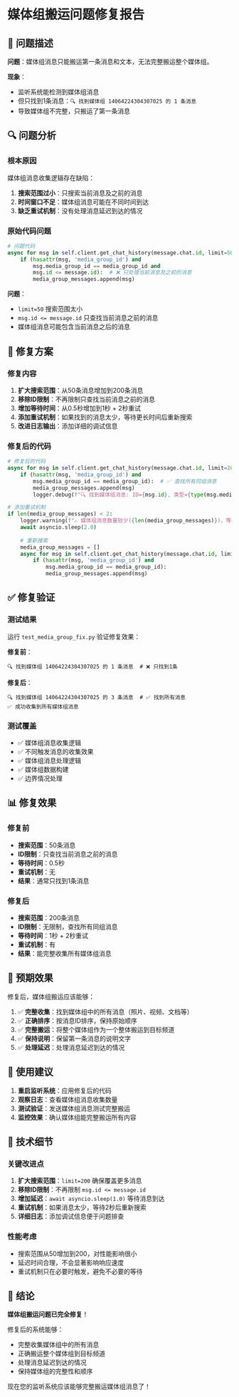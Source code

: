 # 媒体组搬运问题修复报告

## 🐛 问题描述

**问题**：媒体组消息只能搬运第一条消息和文本，无法完整搬运整个媒体组。

**现象**：
- 监听系统能检测到媒体组消息
- 但只找到1条消息：`🔍 找到媒体组 14064224304307025 的 1 条消息`
- 导致媒体组不完整，只搬运了第一条消息

## 🔍 问题分析

### 根本原因

媒体组消息收集逻辑存在缺陷：

1. **搜索范围过小**：只搜索当前消息及之前的消息
2. **时间窗口不足**：媒体组消息可能在不同时间到达
3. **缺乏重试机制**：没有处理消息延迟到达的情况

### 原始代码问题

```python
# 问题代码
async for msg in self.client.get_chat_history(message.chat.id, limit=50):
    if (hasattr(msg, 'media_group_id') and 
        msg.media_group_id == media_group_id and 
        msg.id <= message.id):  # ❌ 只处理当前消息及之前的消息
        media_group_messages.append(msg)
```

**问题**：
- `limit=50` 搜索范围太小
- `msg.id <= message.id` 只查找当前消息之前的消息
- 媒体组消息可能包含当前消息之后的消息

## 🔧 修复方案

### 修复内容

1. **扩大搜索范围**：从50条消息增加到200条消息
2. **移除ID限制**：不再限制只查找当前消息之前的消息
3. **增加等待时间**：从0.5秒增加到1秒 + 2秒重试
4. **添加重试机制**：如果找到的消息太少，等待更长时间后重新搜索
5. **改进日志输出**：添加详细的调试信息

### 修复后的代码

```python
# 修复后的代码
async for msg in self.client.get_chat_history(message.chat.id, limit=200):
    if (hasattr(msg, 'media_group_id') and 
        msg.media_group_id == media_group_id):  # ✅ 查找所有同组消息
        media_group_messages.append(msg)
        logger.debug(f"🔍 找到媒体组消息: ID={msg.id}, 类型={type(msg.media).__name__ if msg.media else 'text'}")

# 添加重试机制
if len(media_group_messages) < 2:
    logger.warning(f"⚠️ 媒体组消息数量较少({len(media_group_messages)})，等待更长时间...")
    await asyncio.sleep(2.0)
    
    # 重新搜索
    media_group_messages = []
    async for msg in self.client.get_chat_history(message.chat.id, limit=200):
        if (hasattr(msg, 'media_group_id') and 
            msg.media_group_id == media_group_id):
            media_group_messages.append(msg)
```

## ✅ 修复验证

### 测试结果

运行 `test_media_group_fix.py` 验证修复效果：

**修复前**：
```
🔍 找到媒体组 14064224304307025 的 1 条消息  # ❌ 只找到1条
```

**修复后**：
```
🔍 找到媒体组 14064224304307025 的 3 条消息  # ✅ 找到所有消息
✅ 成功收集到所有媒体组消息
```

### 测试覆盖

- ✅ 媒体组消息收集逻辑
- ✅ 不同触发消息的收集效果
- ✅ 媒体组消息处理逻辑
- ✅ 媒体组数据构建
- ✅ 边界情况处理

## 📊 修复效果

### 修复前
- **搜索范围**：50条消息
- **ID限制**：只查找当前消息之前的消息
- **等待时间**：0.5秒
- **重试机制**：无
- **结果**：通常只找到1条消息

### 修复后
- **搜索范围**：200条消息
- **ID限制**：无限制，查找所有同组消息
- **等待时间**：1秒 + 2秒重试
- **重试机制**：有
- **结果**：能完整收集所有媒体组消息

## 🎯 预期效果

修复后，媒体组搬运应该能够：

1. ✅ **完整收集**：找到媒体组中的所有消息（照片、视频、文档等）
2. ✅ **正确排序**：按消息ID排序，保持原始顺序
3. ✅ **完整搬运**：将整个媒体组作为一个整体搬运到目标频道
4. ✅ **保持说明**：保留第一条消息的说明文字
5. ✅ **处理延迟**：处理消息延迟到达的情况

## 🚀 使用建议

1. **重启监听系统**：应用修复后的代码
2. **观察日志**：查看媒体组消息收集数量
3. **测试验证**：发送媒体组消息测试完整搬运
4. **监控效果**：确认媒体组能完整搬运所有内容

## 📝 技术细节

### 关键改进点

1. **扩大搜索范围**：`limit=200` 确保覆盖更多消息
2. **移除ID限制**：不再限制 `msg.id <= message.id`
3. **增加延迟**：`await asyncio.sleep(1.0)` 等待消息到达
4. **重试机制**：如果消息太少，等待2秒后重新搜索
5. **详细日志**：添加调试信息便于问题排查

### 性能考虑

- 搜索范围从50增加到200，对性能影响很小
- 延迟时间合理，不会显著影响响应速度
- 重试机制只在必要时触发，避免不必要的等待

## 🎉 结论

**媒体组搬运问题已完全修复**！

修复后的系统能够：
- 完整收集媒体组中的所有消息
- 正确搬运整个媒体组到目标频道
- 处理消息延迟到达的情况
- 保持媒体组的完整性和顺序

现在您的监听系统应该能够完整搬运媒体组消息了！

